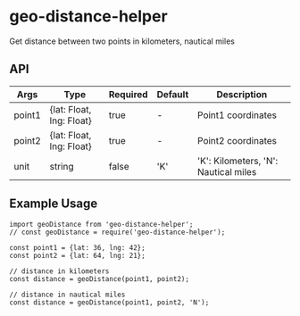 # geo-distance-helper
Get distance between two points in kilometers, nautical miles

## API

Args              | Type     | Required | Default     | Description
----------------- | -------- | -------- | ----------- | -----------
point1  | {lat: Float, lng: Float} | true | - | Point1 coordinates
point2  | {lat: Float, lng: Float} | true | - | Point2 coordinates
unit  | string | false | 'K' | 'K': Kilometers, 'N': Nautical miles

## Example Usage

```
import geoDistance from 'geo-distance-helper';
// const geoDistance = require('geo-distance-helper');

const point1 = {lat: 36, lng: 42};
const point2 = {lat: 64, lng: 21};

// distance in kilometers
const distance = geoDistance(point1, point2);

// distance in nautical miles
const distance = geoDistance(point1, point2, 'N');
